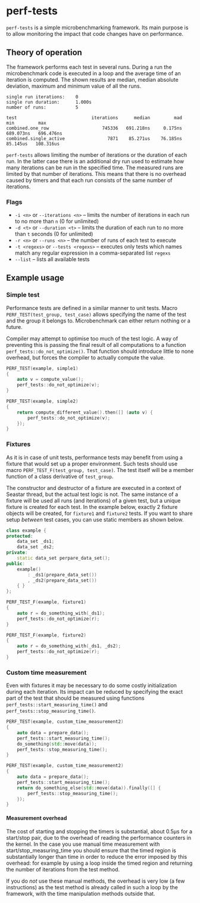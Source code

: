 # perf-tests

`perf-tests` is a simple microbenchmarking framework. Its main purpose is to allow monitoring the impact that code changes have on performance.

## Theory of operation

The framework performs each test in several runs. During a run the microbenchmark code is executed in a loop and the average time of an iteration is computed. The shown results are median, median absolute deviation, maximum and minimum value of all the runs.

```
single run iterations:    0
single run duration:      1.000s
number of runs:           5

test                            iterations      median         mad         min         max
combined.one_row                    745336   691.218ns     0.175ns   689.073ns   696.476ns
combined.single_active                7871    85.271us    76.185ns    85.145us   108.316us
```

`perf-tests` allows limiting the number of iterations or the duration of each run. In the latter case there is an additional dry run used to estimate how many iterations can be run in the specified time. The measured runs are limited by that number of iterations. This means that there is no overhead caused by timers and that each run consists of the same number of iterations.

### Flags

* `-i <n>` or `--iterations <n>` – limits the number of iterations in each run to no more than `n` (0 for unlimited)
* `-d <t>` or `--duration <t>` – limits the duration of each run to no more than `t` seconds (0 for unlimited)
* `-r <n>` or `--runs <n>` – the number of runs of each test to execute
* `-t <regexs>` or `--tests <regexs>` – executes only tests which names match any regular expression in a comma-separated list `regexs`
* `--list` – lists all available tests

## Example usage

### Simple test

Performance tests are defined in a similar manner to unit tests. Macro `PERF_TEST(test_group, test_case)` allows specifying the name of the test and the group it belongs to. Microbenchmark can either return nothing or a future.

Compiler may attempt to optimise too much of the test logic. A way of preventing this is passing the final result of all computations to a function `perf_tests::do_not_optimize()`. That function should introduce little to none overhead, but forces the compiler to actually compute the value.

```c++
PERF_TEST(example, simple1)
{
    auto v = compute_value();
    perf_tests::do_not_optimize(v);
}

PERF_TEST(example, simple2)
{
    return compute_different_value().then([] (auto v) {
        perf_tests::do_not_optimize(v);
    });
}
```

### Fixtures

As it is in case of unit tests, performance tests may benefit from using a fixture that would set up a proper environment. Such tests should use macro `PERF_TEST_F(test_group, test_case)`. The test itself will be a member function of a class derivative of `test_group`.

The constructor and destructor of a fixture are executed in a context of Seastar thread, but the actual test logic is not. The same instance of a fixture will be used all runs (and iterations) of a given test, but a unique fixture is created for each test. In the example below, exactly 2 fixture objects will be created, for `fixture1` and `fixture2` tests. If you want to share setup _between_ test cases, you can use static members as shown below.

```c++
class example {
protected:
    data_set _ds1;
    data_set _ds2;
private:
    static data_set perpare_data_set();
public:
    example()
        : _ds1(prepare_data_set())
        , _ds2(prepare_data_set())
    { }
};

PERF_TEST_F(example, fixture1)
{
    auto r = do_something_with(_ds1);
    perf_tests::do_not_optimize(r);
}

PERF_TEST_F(example, fixture2)
{
    auto r = do_something_with(_ds1, _ds2);
    perf_tests::do_not_optimize(r);
}
```

### Custom time measurement

Even with fixtures it may be necessary to do some costly initialization during each iteration. Its impact can be reduced by specifying the exact part of the test that should be measured using functions `perf_tests::start_measuring_time()` and `perf_tests::stop_measuring_time()`.

```c++
PERF_TEST(example, custom_time_measurement2)
{
    auto data = prepare_data();
    perf_tests::start_measuring_time();
    do_something(std::move(data));
    perf_tests::stop_measuring_time();
}

PERF_TEST(example, custom_time_measurement2)
{
    auto data = prepare_data();
    perf_tests::start_measuring_time();
    return do_something_else(std::move(data)).finally([] {
        perf_tests::stop_measuring_time();
    });
}
```

#### Measurement overhead

The cost of starting and stopping the timers is substantial, about 0.5μs for a start/stop pair, due to the overhead of reading the performance counters in the kernel. In the case you use manual time measurement with start/stop_measuring_time you should ensure that the timed region is substantially longer than time in order to reduce the error imposed by this overhead: for example by using a loop inside the timed region and returning the number of iterations from the test method.

If you do _not_ use these manual methods, the overhead is very low (a few instructions) as the test method is already called in such a loop by the framework, with the time manipulation methods outside that.
